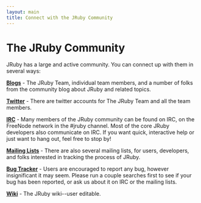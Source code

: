 ```yaml
---
layout: main
title: Connect with the JRuby Community
---
```

# The JRuby Community

JRuby has a large and active community. You can connect up with them in several ways:

[**Blogs**](/blogs) - The JRuby Team, individual team members, and a number of folks from the community blog about JRuby and related topics.

[**Twitter**](/twitter) - There are twitter accounts for The JRuby Team and all the team members.

[**IRC**][irc] - Many members of the JRuby community can be found on IRC, on the FreeNode network in the #jruby channel. Most of the core JRuby developers also communicate on IRC. If you want quick, interactive help or just want to hang out, feel free to stop by!

[**Mailing Lists**][lists] - There are also several mailing lists, for users, developers, and folks interested in tracking the process of JRuby.

[**Bug Tracker**][jira] - Users are encouraged to report any bug, however insignificant it may seem. Please run a couple searches first to see if your bug has been reported, or ask us about it on IRC&nbsp;or the mailing lists.

[**Wiki**][wiki] - The JRuby wiki--user editable.

[irc]: http://wiki.jruby.org/IRC
[lists]: http://wiki.jruby.org/MailingLists
[jira]: http://jira.codehaus.org/browse/JRUBY
[wiki]: http://wiki.jruby.org/
